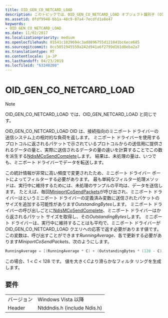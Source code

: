 ```yaml
---
title: OID_GEN_CO_NETCARD_LOAD
description: このトピックでは、OID_GEN_CO_NETCARD_LOAD オブジェクト識別子 (OID) について説明します。
ms.assetid: 0fdf9948-6b1a-48c9-87a4-7ecdfd1a8e47
keywords:
- OID_GEN_CO_NETCARD_LOAD
ms.date: 11/02/2017
ms.localizationpriority: medium
ms.openlocfilehash: 01541c1829694c3ad8896755d121041bc6ece685
ms.sourcegitcommit: 0cc5051945559a242d941a6f2799d161d8eba2a7
ms.translationtype: MT
ms.contentlocale: ja-JP
ms.lasthandoff: 04/23/2019
ms.locfileid: "63348208"
---
```

# <a name="oidgenconetcardload"></a>OID_GEN_CO_NETCARD_LOAD

> [!NOTE]
> OID_GEN_CO_NETCARD_LOAD では、OID_GEN_NETCARD_LOAD と同じです。

OID_GEN_CO_NETCARD_LOAD OID は、接続指向のミニポート ドライバーの送信システム上の相対的な負荷を返します。 ミニポート ドライバーを使用するプロトコルに返されるパケットで示されているプロトコルからの送信用に提供されるデータの量と、実際に送信されるデータの量の違いを計算することでこの数を派生する[NdisMCoSendComplete](https://msdn.microsoft.com/library/windows/hardware/ff553475)します。 結果は、未処理の量は、いつでも、ミニポート ドライバーでデータを転送します。

この統計情報が非常に高い頻度で変更されたため、ミニポート ドライバー ポートによってフィルターする必要があります。 最も単純なフィルター処理メソッドは、実行中に維持するためには、未処理のサンプルの平均は、データを送信します。 たとえば、毎回[MiniportCoSendPackets](https://msdn.microsoft.com/library/windows/hardware/ff549426)が呼び出され、ミニポート ドライバーはというミニポート ドライバーの定義済み変数に送信されたパケットのサイズを追加する可能性があります*OutstandingBytes*します。 ミニポート ドライバーの呼び出しごとに[NdisMCoSendComplete](https://msdn.microsoft.com/library/windows/hardware/ff553475)、ミニポート ドライバーはから返されるパケット サイズを取得し、その*OutstandingBytes*します。 ミニポート ドライバーは、実行中に維持することはも平均で、ミニポート ドライバーが OID_GEN_CO_NETCARD_LOAD クエリへの応答で返す必要があります値です。 この変数は、呼び出すことができます*RunningAverage*、各で更新する必要があります*MiniportCoSendPackets*、次のようにします。

```c++
RunningAverage = [(RunningAverage * C) + (OutstandingBytes * (128 - C))] / 128;
```
この場合、1 \< *C* \< 128 です。 値を大きく*C*より滑らかなフィルタ リングを生成します。

## <a name="requirements"></a>要件

| | |
| --- | --- |
| バージョン | Windows Vista 以降 |
| Header | Ntddndis.h (include Ndis.h) |